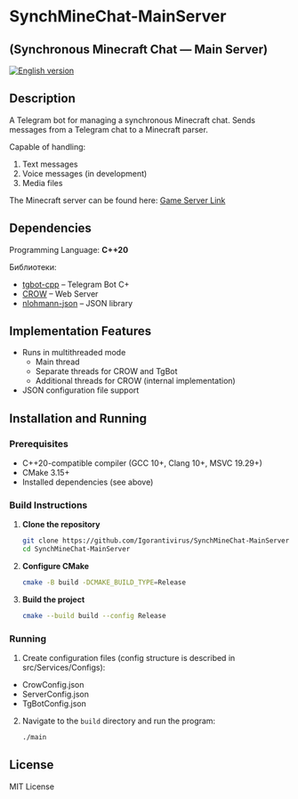 # SynchMineChat-MainServer
## (Synchronous Minecraft Chat — Main Server) 

[![English version](https://img.shields.io/badge/English%20version-blue)](README.md)

## Description

A Telegram bot for managing a synchronous Minecraft chat.
Sends messages from a Telegram chat to a Minecraft parser.

Capable of handling:
1) Text messages
2) Voice messages (in development)
3) Media files

The Minecraft server can be found here: [Game Server Link](https://github.com/Igorantivirus/SynchMineChat-GameServer)

## Dependencies

Programming Language: **C++20**

Библиотеки:
* [tgbot-cpp](https://github.com/reo7sp/tgbot-cpp) – Telegram Bot C+
* [CROW]([https://www.boost.org/](https://github.com/CrowCpp/Crow)) – Web Server
* [nlohmann-json](https://github.com/nlohmann/json) – JSON library

## Implementation Features

* Runs in multithreaded mode
  * Main thread
  * Separate threads for CROW and TgBot
  * Additional threads for CROW (internal implementation)
* JSON configuration file support

## Installation and Running

### Prerequisites
* C++20-compatible compiler (GCC 10+, Clang 10+, MSVC 19.29+)
* CMake 3.15+
* Installed dependencies (see above)

### Build Instructions

1. **Clone the repository**
   ```sh
   git clone https://github.com/Igorantivirus/SynchMineChat-MainServer
   cd SynchMineChat-MainServer 
   ```
2. **Configure CMake**
   ```sh
   cmake -B build -DCMAKE_BUILD_TYPE=Release
   ```
3. **Build the project** 
   ```sh
   cmake --build build --config Release
   ```

### Running 

1. Create configuration files (config structure is described in src/Services/Configs):
  * CrowConfig.json
  * ServerConfig.json
  * TgBotConfig.json
2. Navigate to the `build` directory and run the program:
   ```sh
   ./main
   ``` 

## License 
MIT License
